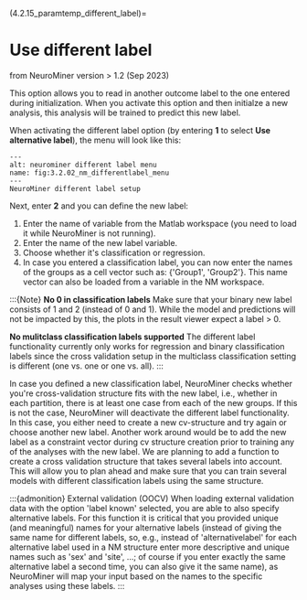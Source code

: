 (4.2.15_paramtemp_different_label)=
# Use different label 
from NeuroMiner version > 1.2 (Sep 2023)

This option allows you to read in another outcome label to the one entered during initialization. When you activate this option and then initialze a new analysis, this analysis will be trained to predict this new label. 


When activating the different label option (by entering **1** to select **Use alternative label**), the menu will look like this: 

```{figure} Images/NM_differentlabel_menu.png
---
alt: neurominer different label menu
name: fig:3.2.02_nm_differentlabel_menu
---
NeuroMiner different label setup
```

Next, enter **2** and you can define the new label: 
1. Enter the name of variable from the Matlab workspace (you need to load it while NeuroMiner is not running). 
2. Enter the name of the new label variable.  
3. Choose whether it's classification or regression. 
4. In case you entered a classification label, you can now enter the names of the groups as a cell vector such as: {'Group1', 'Group2'}. This name vector can also be loaded from a variable in the NM workspace. 

:::{Note}
**No 0 in classification labels**
Make sure that your binary new label consists of 1 and 2 (instead of 0 and 1). While the model and predictions will not be impacted by this, the plots in the result viewer expect a label > 0. 

**No mulitclass classification labels supported**
The different label functionality currently only works for regression and binary classification labels since the cross validation setup in the multiclass classification setting is different (one vs. one or one vs. all). 
:::

In case you defined a new classification label, NeuroMiner checks whether you're cross-validation structure fits with the new label, i.e., whether in each partition, there is at least one case from each of the new groups. If this is not the case, NeuroMiner will deactivate the different label functionality. In this case, you either need to create a new cv-structure and try again or choose another new label. Another work around would be to add the new label as a constraint vector during cv structure creation prior to training any of the analyses with the new label. We are planning to add a function to create a cross validation structure that takes several labels into account. This will allow you to plan ahead and make sure that you can train several models with different classification labels using the same structure. 


:::{admonition} External validation (OOCV)
When loading external validation data with the option 'label known' selected, you are able to also specify alternative labels. For this function it is critical that you provided unique (and meaningful) names for your alternative labels (instead of giving the same name for different labels, so, e.g., instead of 'alternativelabel' for each alternative label used in a NM structure enter more descriptive and unique names such as 'sex' and 'site', ...; of course if you enter exactly the same alternative label a second time, you can also give it the same name), as NeuroMiner will map your input based on the names to the specific analyses using these labels. 
:::